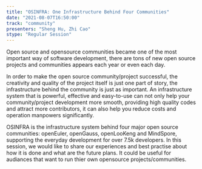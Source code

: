 ```yaml
---
title: "OSINFRA: One Infrastructure Behind Four Communities"
date: "2021-08-07T16:50:00" 
track: "community"
presenters: "Sheng Hu, Zhi Cao"
stype: "Regular Session"
---
```

Open source and opensource communities became one of the most important way of software development, there are tons of new open source projects and communities appears each year or even each day. 
 

 In order to make the open source community/project successful, the creativity and quality of the project itself is just one part of story, the infrastructure behind the community is just as important. An infrastructure system that is powerful, effective and easy-to-use can not only help your community/project development more smooth, providing high quality codes and attract more contributors, it can also help you reduce costs and operation manpowers significantly.
 

 OSINFRA is the infrastructure system behind four major open source communities: openEuler, openGauss, openLooKeng and MindSpore, supporting the everyday development for over 7.5k developers. In this session, we would like to share our experiences and best practise about how it is done and what are the future plans. It could be useful for audiances that want to run thier own opensource projects/communities.